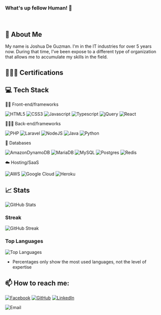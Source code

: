 ### What's up fellow Human! 👋

<br>

## 📙 About Me

My name is Joshua De Guzman. I'm in the IT industries for over 5 years now. During that time, I've been expose to a different type of organization that allows me to accumulate my skills in the field. 

## 👨🏻‍🎓 Certifications




## 💻 Tech Stack

👨‍💻 Front-end/frameworks
 
![HTML5](https://img.shields.io/badge/html5-E54D26?style=for-the-badge&logo=html5&logoColor=white)
![CSS3](https://img.shields.io/badge/css3-3D8FC6?style=for-the-badge&logo=css3&logoColor=white)
![Javascript](https://img.shields.io/badge/javascript-F0DB4F?style=for-the-badge&logo=javascript&logoColor=black)
![Typescript](https://img.shields.io/npm/types/typescript?color=brightgreen&style=for-the-badge)
![jQuery](https://img.shields.io/badge/jquery-%230769AD.svg?style=for-the-badge&logo=jquery&logoColor=white)
![React](https://img.shields.io/badge/react-%2320232a.svg?style=for-the-badge&logo=react&logoColor=%2361DAFB)

🧑🏻‍💻 Back-end/frameworks

![PHP](https://img.shields.io/badge/php-%23777BB4.svg?style=for-the-badge&logo=php&logoColor=white)
![Laravel](https://img.shields.io/badge/laravel-%23FF2D20.svg?style=for-the-badge&logo=laravel&logoColor=white)
![NodeJS](https://img.shields.io/badge/node.js-6DA55F?style=for-the-badge&logo=node.js&logoColor=white)
![Java](https://img.shields.io/badge/java-%23ED8B00.svg?style=for-the-badge&logo=java&logoColor=white)
![Python](https://img.shields.io/badge/python-3670A0?style=for-the-badge&logo=python&logoColor=ffdd54)

💾 Databases

![AmazonDynamoDB](https://img.shields.io/badge/Amazon%20DynamoDB-4053D6?style=for-the-badge&logo=Amazon%20DynamoDB&logoColor=white)
![MariaDB](https://img.shields.io/badge/MariaDB-003545?style=for-the-badge&logo=mariadb&logoColor=white)
![MySQL](https://img.shields.io/badge/mysql-%2300f.svg?style=for-the-badge&logo=mysql&logoColor=white)
![Postgres](https://img.shields.io/badge/postgres-%23316192.svg?style=for-the-badge&logo=postgresql&logoColor=white)
![Redis](https://img.shields.io/badge/redis-%23DD0031.svg?style=for-the-badge&logo=redis&logoColor=white)


☁️ Hosting/SaaS

![AWS](https://img.shields.io/badge/AWS-%23FF9900.svg?style=for-the-badge&logo=amazon-aws&logoColor=white)
![Google Cloud](https://img.shields.io/badge/GoogleCloud-%234285F4.svg?style=for-the-badge&logo=google-cloud&logoColor=white)
![Heroku](https://img.shields.io/badge/heroku-%23430098.svg?style=for-the-badge&logo=heroku&logoColor=white)


## 📈 Stats
![GitHub Stats](https://github-readme-stats.vercel.app/api?username=ninjacoder96&show_icons=true&theme=react)

### Streak

![GitHub Streak](https://github-readme-streak-stats.herokuapp.com/?user=ninjacoder96&theme=react)

### Top Languages

![Top Languages](https://github-readme-stats.vercel.app/api/top-langs/?username=ninjacoder96&theme=react&layout=compact)

- Percentages only show the most used languages, not the level of expertise


## 📫 How to reach me:

[![Facebook](https://img.shields.io/badge/facebook-1877F2?style=for-the-badge&logo=facebook&logoColor=white)](https://web.facebook.com/joshuawaysss)
[![GitHub](https://img.shields.io/badge/github-181717?style=for-the-badge&logo=github&logoColor=white)](https://github.com/ninjacoder96)
[![LinkedIn](https://img.shields.io/badge/linkedin-0A66C2?style=for-the-badge&logo=linkedin&logoColor=white)](https://www.linkedin.com/in/codingbreak)

![Email](https://img.shields.io/badge/deguzman.joshua96@gmail.com-AAAAAA?style=for-the-badge) <br>

<br>
<!--
**ninjacoder96/ninjacoder96** is a ✨ _special_ ✨ repository because its `README.md` (this file) appears on your GitHub profile.

Here are some ideas to get you started:

- 🔭 I’m currently working on ...
- 🌱 I’m currently learning ...
- 👯 I’m looking to collaborate on ...
- 🤔 I’m looking for help with ...
- 💬 Ask me about ...
- 📫 How to reach me: ...
- 😄 Pronouns: ...
- ⚡ Fun fact: ...
-->
